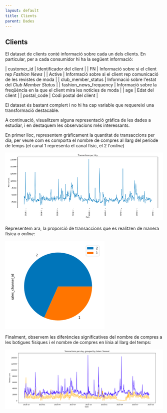 ```yaml
---
layout: default
title: Clients
parent: Dades
---
```


## Clients

El dataset de clients conté informació sobre cada un dels clients. En particular, per a cada consumidor hi ha la següent informació:

| customer_id             | Identificador del client                                                          |
| FN                      | Informació sobre si el client rep *Fashion News*                                  |
| Active                  | Informació sobre si el client rep comunicació de les revistes de moda             |
| club_member_status      | Informació sobre l'estat del *Club Member Status*                                 |
| fashion_news_frequency  | Informació sobre la freqüència en la que el client mira les notícies de moda      |
| age                     | Edat del client                                                                   |
| postal_code             | Codi postal del client                                                            |


El dataset és bastant complert i no hi ha cap variable que requereixi una transformació destacable.  

A continuació, visualitzem alguna representació gràfica de les dades a estudiar, i en destaquem les observacions més interessants.

En primer lloc, representem gràficament la quantitat de transaccions per dia, per veure com es comporta el nombre de compres al llarg del període de temps (el canal 1 representa el canal físic, el 2 l'*online*)

![Transaccions per dia](transactions-day.png)

Representem ara, la proporció de transaccions que es realitzen de manera física o *online*:

![Transaccions físiques i online](channel-id.png)

Finalment, observem les diferències significatives del nombre de compres a les botigues físiques i el nombre de compres en línia al llarg del temps:

![Transaccions per dia i canal](channel-transactions.png)
